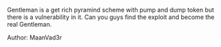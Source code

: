 Gentleman is a get rich pyramind scheme with pump and dump token but there is a vulnerability in it. Can you guys find the exploit and become the real Gentleman.

Author: MaanVad3r
